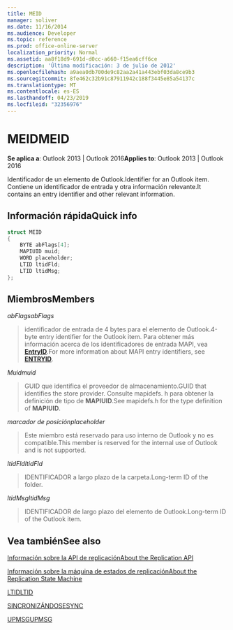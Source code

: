 ```yaml
---
title: MEID
manager: soliver
ms.date: 11/16/2014
ms.audience: Developer
ms.topic: reference
ms.prod: office-online-server
localization_priority: Normal
ms.assetid: aa8f18d9-691d-d0cc-a660-f15ea6cff6ce
description: 'Última modificación: 3 de julio de 2012'
ms.openlocfilehash: a9aea0db700de9c82aa2a41a443ebf03da8ce9b3
ms.sourcegitcommit: 8fe462c32b91c87911942c188f3445e85a54137c
ms.translationtype: MT
ms.contentlocale: es-ES
ms.lasthandoff: 04/23/2019
ms.locfileid: "32356976"
---
```

# <a name="meid"></a><span data-ttu-id="688fd-103">MEID</span><span class="sxs-lookup"><span data-stu-id="688fd-103">MEID</span></span>

 
  
<span data-ttu-id="688fd-104">**Se aplica a**: Outlook 2013 | Outlook 2016</span><span class="sxs-lookup"><span data-stu-id="688fd-104">**Applies to**: Outlook 2013 | Outlook 2016</span></span> 
  
<span data-ttu-id="688fd-105">Identificador de un elemento de Outlook.</span><span class="sxs-lookup"><span data-stu-id="688fd-105">Identifier for an Outlook item.</span></span> <span data-ttu-id="688fd-106">Contiene un identificador de entrada y otra información relevante.</span><span class="sxs-lookup"><span data-stu-id="688fd-106">It contains an entry identifier and other relevant information.</span></span>
  
## <a name="quick-info"></a><span data-ttu-id="688fd-107">Información rápida</span><span class="sxs-lookup"><span data-stu-id="688fd-107">Quick info</span></span>

```cpp
struct MEID 
{ 
    BYTE abFlags[4]; 
    MAPIUID muid; 
    WORD placeholder; 
    LTID ltidFld; 
    LTID ltidMsg; 
};
```

## <a name="members"></a><span data-ttu-id="688fd-108">Miembros</span><span class="sxs-lookup"><span data-stu-id="688fd-108">Members</span></span>

 <span data-ttu-id="688fd-109">_abFlags_</span><span class="sxs-lookup"><span data-stu-id="688fd-109">_abFlags_</span></span>
  
> <span data-ttu-id="688fd-110">identificador de entrada de 4 bytes para el elemento de Outlook.</span><span class="sxs-lookup"><span data-stu-id="688fd-110">4-byte entry identifier for the Outlook item.</span></span> <span data-ttu-id="688fd-111">Para obtener más información acerca de los identificadores de entrada MAPI, vea **[EntryID](entryid.md)**.</span><span class="sxs-lookup"><span data-stu-id="688fd-111">For more information about MAPI entry identifiers, see **[ENTRYID](entryid.md)**.</span></span> 
    
 <span data-ttu-id="688fd-112">_Muid_</span><span class="sxs-lookup"><span data-stu-id="688fd-112">_muid_</span></span>
  
> <span data-ttu-id="688fd-113">GUID que identifica el proveedor de almacenamiento.</span><span class="sxs-lookup"><span data-stu-id="688fd-113">GUID that identifies the store provider.</span></span> <span data-ttu-id="688fd-114">Consulte mapidefs. h para obtener la definición de tipo de **MAPIUID**.</span><span class="sxs-lookup"><span data-stu-id="688fd-114">See mapidefs.h for the type definition of **MAPIUID**.</span></span> 
    
 <span data-ttu-id="688fd-115">_marcador de posición_</span><span class="sxs-lookup"><span data-stu-id="688fd-115">_placeholder_</span></span>
  
> <span data-ttu-id="688fd-116">Este miembro está reservado para uso interno de Outlook y no es compatible.</span><span class="sxs-lookup"><span data-stu-id="688fd-116">This member is reserved for the internal use of Outlook and is not supported.</span></span>
    
 <span data-ttu-id="688fd-117">_ltidFld_</span><span class="sxs-lookup"><span data-stu-id="688fd-117">_ltidFld_</span></span>
  
> <span data-ttu-id="688fd-118">IDENTIFICADOR a largo plazo de la carpeta.</span><span class="sxs-lookup"><span data-stu-id="688fd-118">Long-term ID of the folder.</span></span>
    
 <span data-ttu-id="688fd-119">_ltidMsg_</span><span class="sxs-lookup"><span data-stu-id="688fd-119">_ltidMsg_</span></span>
  
> <span data-ttu-id="688fd-120">IDENTIFICADOR de largo plazo del elemento de Outlook.</span><span class="sxs-lookup"><span data-stu-id="688fd-120">Long-term ID of the Outlook item.</span></span>
    
## <a name="see-also"></a><span data-ttu-id="688fd-121">Vea también</span><span class="sxs-lookup"><span data-stu-id="688fd-121">See also</span></span>



[<span data-ttu-id="688fd-122">Información sobre la API de replicación</span><span class="sxs-lookup"><span data-stu-id="688fd-122">About the Replication API</span></span>](about-the-replication-api.md)
  
[<span data-ttu-id="688fd-123">Información sobre la máquina de estados de replicación</span><span class="sxs-lookup"><span data-stu-id="688fd-123">About the Replication State Machine</span></span>](about-the-replication-state-machine.md)
  
[<span data-ttu-id="688fd-124">LTID</span><span class="sxs-lookup"><span data-stu-id="688fd-124">LTID</span></span>](ltid.md)
  
[<span data-ttu-id="688fd-125">SINCRONIZÁNDOSE</span><span class="sxs-lookup"><span data-stu-id="688fd-125">SYNC</span></span>](sync.md)
  
[<span data-ttu-id="688fd-126">UPMSG</span><span class="sxs-lookup"><span data-stu-id="688fd-126">UPMSG</span></span>](upmsg.md)

